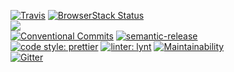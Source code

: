 [![Travis](https://travis-ci.org/LeDDGroup/scroll-utility.svg?branch=master)](https://travis-ci.org/LeDDGroup/scroll-utility)
[![BrowserStack Status](https://www.browserstack.com/automate/badge.svg?badge_key=QmJOaDZzS3BBOWUrem1PMWw1K29CZjByZjNBcTNyYlE0LzVYZEhFYVg1ST0tLXBOR05wTitscU1PM2FvQ0NrOUlHbHc9PQ==--70960e59e91fc8efc3dced4f2cebeff5665746ca)](https://www.browserstack.com/automate/public-build/QmJOaDZzS3BBOWUrem1PMWw1K29CZjByZjNBcTNyYlE0LzVYZEhFYVg1ST0tLXBOR05wTitscU1PM2FvQ0NrOUlHbHc9PQ==--70960e59e91fc8efc3dced4f2cebeff5665746ca)  
[![](https://data.jsdelivr.com/v1/package/npm/scroll-utility/badge)](https://www.jsdelivr.com/package/npm/scroll-utility)  
[![Conventional Commits](https://img.shields.io/badge/Conventional%20Commits-1.0.0-yellow.svg)](https://conventionalcommits.org)
[![semantic-release](https://img.shields.io/badge/%20%20%F0%9F%93%A6%F0%9F%9A%80-semantic--release-e10079.svg)](https://github.com/semantic-release/semantic-release)  
[![code style: prettier](https://img.shields.io/badge/code_style-prettier-ff69b4.svg?style=flat-square)](https://github.com/prettier/prettier)
[![linter: lynt](https://img.shields.io/badge/linter-lynt-E81AAF.svg)](https://github.com/saadq/lynt)
[![Maintainability](https://api.codeclimate.com/v1/badges/0914e9eba77aee46d514/maintainability)](https://codeclimate.com/github/LeDDGroup/scroll-utility/maintainability)  
[![Gitter](https://img.shields.io/gitter/room/nwjs/nw.js.svg)](https://gitter.im/LeddSoftware/scroll-utility)
